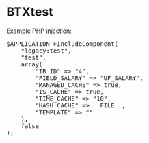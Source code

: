 # BTXtest

Example PHP injection:

<pre>
$APPLICATION->IncludeComponent(
	"legacy:test", 
	"test",
	array(
		"IB_ID" => "4",
		"FIELD_SALARY" => "UF_SALARY",
		"MANAGED_CACHE" => true,
		"IS_CACHE" => true,
		"TIME_CACHE" => "10",
		"HASH_CACHE" => __FILE__,
		"TEMPLATE" => ""
	),
	false
);
</pre>
